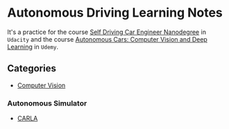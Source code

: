 # Autonomous Driving Learning Notes

It's a practice for the course [Self Driving Car Engineer Nanodegree](https://www.udacity.com/course/self-driving-car-engineer-nanodegree--nd013) in `Udacity` and the course [Autonomous Cars: Computer Vision and Deep Learning](https://www.udemy.com/autonomous-cars-deep-learning-and-computer-vision-in-python/) in `Udemy`.

## Categories

- [Computer Vision](https://github.com/kaka-lin/autonomous-driving-notes/tree/master/Computer%20Vision)

### Autonomous Simulator

- [CARLA](https://github.com/kaka-lin/autonomous-driving-notes/tree/master/CARLA)
